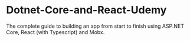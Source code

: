 # Dotnet-Core-and-React-Udemy
The complete guide to building an app from start to finish using ASP.NET Core, React (with Typescript) and Mobx.
